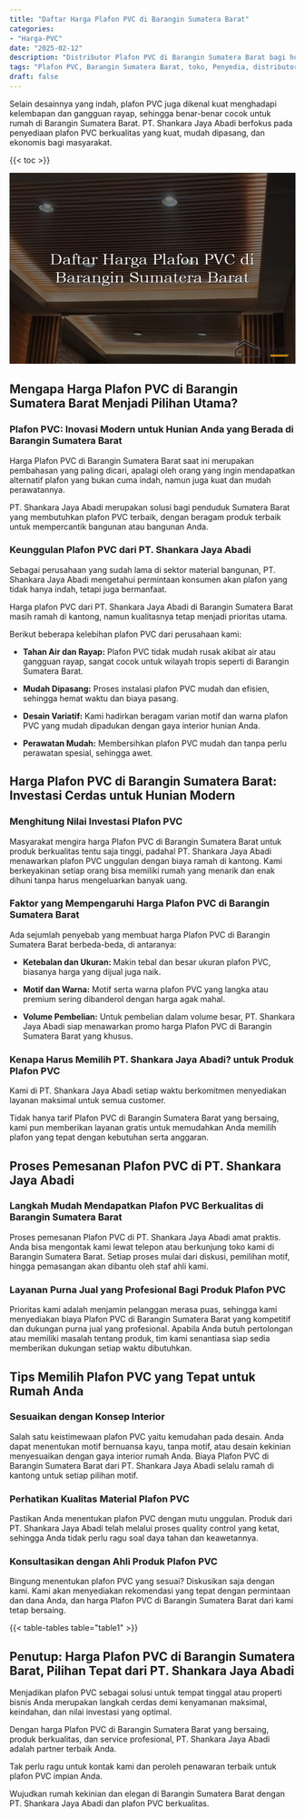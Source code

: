 ```yaml
---
title: "Daftar Harga Plafon PVC di Barangin Sumatera Barat"
categories: 
- "Harga-PVC"
date: "2025-02-12"
description: "Distributor Plafon PVC di Barangin Sumatera Barat bagi hunian, kantor, serta ritel. Produk terbaik, beragam motif, pilihan warna modern, beserta layanan pemasangan ditangani oleh tenaga ahli profesional serta garansi resmi!|Jasa penyediaan Plafon PVC di Barangin Sumatera Barat bagi kebutuhan hunian, kantor, maupun ritel, dengan produk unggulan dan penempatan oleh teknisi berpengalaman serta garansi resmi.|Solusi Plafon PVC di Barangin Sumatera Barat yang andal bagi rumah, office, dan ritel, dengan panel unggulan dan penempatan dikerjakan oleh tim profesional serta jaminan resmi.|Distribusi Plafon PVC di Barangin Sumatera Barat bagi tempat tinggal, office, serta gerai, beserta produk berkualitas dan pemasangan dikerjakan oleh tim berpengalaman, lengkap beserta garansi resmi.}"
tags: "Plafon PVC, Barangin Sumatera Barat, toko, Penyedia, distributor"
draft: false
---
```


Selain desainnya yang indah, plafon PVC juga dikenal kuat menghadapi kelembapan dan gangguan rayap, sehingga benar-benar cocok untuk rumah di Barangin Sumatera Barat. PT. Shankara Jaya Abadi berfokus pada penyediaan plafon PVC berkualitas yang kuat, mudah dipasang, dan ekonomis bagi masyarakat.

{{< toc >}}

![Daftar Harga Plafon PVC di Barangin Sumatera Barat](/images/Harga-PVC/Daftar-Harga-Plafon-PVC-di-Barangin-Sumatera-Barat.png)


## Mengapa Harga Plafon PVC di Barangin Sumatera Barat Menjadi Pilihan Utama?

### Plafon PVC: Inovasi Modern untuk Hunian Anda yang Berada di Barangin Sumatera Barat

Harga Plafon PVC di Barangin Sumatera Barat saat ini merupakan pembahasan yang paling dicari, apalagi oleh orang yang ingin mendapatkan alternatif plafon yang bukan cuma indah, namun juga kuat dan mudah perawatannya.

PT. Shankara Jaya Abadi merupakan solusi bagi penduduk Sumatera Barat yang membutuhkan plafon PVC terbaik, dengan beragam produk terbaik untuk mempercantik bangunan atau bangunan Anda.

### Keunggulan Plafon PVC dari PT. Shankara Jaya Abadi

Sebagai perusahaan yang sudah lama di sektor material bangunan, PT. Shankara Jaya Abadi mengetahui permintaan konsumen akan plafon yang tidak hanya indah, tetapi juga bermanfaat.

Harga plafon PVC dari PT. Shankara Jaya Abadi di Barangin Sumatera Barat masih ramah di kantong, namun kualitasnya tetap menjadi prioritas utama.

Berikut beberapa kelebihan plafon PVC dari perusahaan kami:

- **Tahan Air dan Rayap:** Plafon PVC tidak mudah rusak akibat air atau gangguan rayap, sangat cocok untuk wilayah tropis seperti di Barangin Sumatera Barat.

- **Mudah Dipasang:** Proses instalasi plafon PVC mudah dan efisien, sehingga hemat waktu dan biaya pasang.

- **Desain Variatif:** Kami hadirkan beragam varian motif dan warna plafon PVC yang mudah dipadukan dengan gaya interior hunian Anda.

- **Perawatan Mudah:** Membersihkan plafon PVC mudah dan tanpa perlu perawatan spesial, sehingga awet.

## Harga Plafon PVC di Barangin Sumatera Barat: Investasi Cerdas untuk Hunian Modern

### Menghitung Nilai Investasi Plafon PVC

Masyarakat mengira harga Plafon PVC di Barangin Sumatera Barat untuk produk berkualitas tentu saja tinggi, padahal PT. Shankara Jaya Abadi menawarkan plafon PVC unggulan dengan biaya ramah di kantong. Kami berkeyakinan setiap orang bisa memiliki rumah yang menarik dan enak dihuni tanpa harus mengeluarkan banyak uang.

### Faktor yang Mempengaruhi Harga Plafon PVC di Barangin Sumatera Barat

Ada sejumlah penyebab yang membuat harga Plafon PVC di Barangin Sumatera Barat berbeda-beda, di antaranya:

- **Ketebalan dan Ukuran:** Makin tebal dan besar ukuran plafon PVC, biasanya harga yang dijual juga naik.

- **Motif dan Warna:** Motif serta warna plafon PVC yang langka atau premium sering dibanderol dengan harga agak mahal.

- **Volume Pembelian:** Untuk pembelian dalam volume besar, PT. Shankara Jaya Abadi siap menawarkan promo harga Plafon PVC di Barangin Sumatera Barat yang khusus.

### Kenapa Harus Memilih PT. Shankara Jaya Abadi? untuk Produk Plafon PVC

Kami di PT. Shankara Jaya Abadi setiap waktu berkomitmen menyediakan layanan maksimal untuk semua customer.

Tidak hanya tarif Plafon PVC di Barangin Sumatera Barat yang bersaing, kami pun memberikan layanan gratis untuk memudahkan Anda memilih plafon yang tepat dengan kebutuhan serta anggaran.

## Proses Pemesanan Plafon PVC di PT. Shankara Jaya Abadi

### Langkah Mudah Mendapatkan Plafon PVC Berkualitas di Barangin Sumatera Barat

Proses pemesanan Plafon PVC di PT. Shankara Jaya Abadi amat praktis. Anda bisa mengontak kami lewat telepon atau berkunjung toko kami di Barangin Sumatera Barat. Setiap proses mulai dari diskusi, pemilihan motif, hingga pemasangan akan dibantu oleh staf ahli kami.

### Layanan Purna Jual yang Profesional Bagi Produk Plafon PVC

Prioritas kami adalah menjamin pelanggan merasa puas, sehingga kami menyediakan biaya Plafon PVC di Barangin Sumatera Barat yang kompetitif dan dukungan purna jual yang profesional. Apabila Anda butuh pertolongan atau memiliki masalah tentang produk, tim kami senantiasa siap sedia memberikan dukungan setiap waktu dibutuhkan.

## Tips Memilih Plafon PVC yang Tepat untuk Rumah Anda

### Sesuaikan dengan Konsep Interior

Salah satu keistimewaan plafon PVC yaitu kemudahan pada desain. Anda dapat menentukan motif bernuansa kayu, tanpa motif, atau desain kekinian menyesuaikan dengan gaya interior rumah Anda. Biaya Plafon PVC di Barangin Sumatera Barat dari PT. Shankara Jaya Abadi selalu ramah di kantong untuk setiap pilihan motif.

### Perhatikan Kualitas Material Plafon PVC

Pastikan Anda menentukan plafon PVC dengan mutu unggulan. Produk dari PT. Shankara Jaya Abadi telah melalui proses quality control yang ketat, sehingga Anda tidak perlu ragu soal daya tahan dan keawetannya.

### Konsultasikan dengan Ahli Produk Plafon PVC

Bingung menentukan plafon PVC yang sesuai? Diskusikan saja dengan kami. Kami akan menyediakan rekomendasi yang tepat dengan permintaan dan dana Anda, dan harga Plafon PVC di Barangin Sumatera Barat dari kami tetap bersaing.

{{< table-tables table="table1" >}}

## Penutup: Harga Plafon PVC di Barangin Sumatera Barat, Pilihan Tepat dari PT. Shankara Jaya Abadi

Menjadikan plafon PVC sebagai solusi untuk tempat tinggal atau properti bisnis Anda merupakan langkah cerdas demi kenyamanan maksimal, keindahan, dan nilai investasi yang optimal.

Dengan harga Plafon PVC di Barangin Sumatera Barat yang bersaing, produk berkualitas, dan service profesional, PT. Shankara Jaya Abadi adalah partner terbaik Anda.

Tak perlu ragu untuk kontak kami dan peroleh penawaran terbaik untuk plafon PVC impian Anda.

Wujudkan rumah kekinian dan elegan di Barangin Sumatera Barat dengan PT. Shankara Jaya Abadi dan plafon PVC berkualitas.